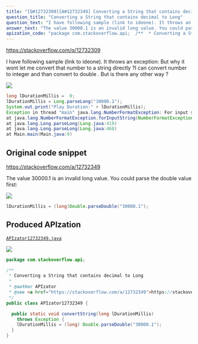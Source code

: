 ```yaml
---
title: "[Q#12732309][A#12732349] Converting a String that contains decimal to Long"
question_title: "Converting a String that contains decimal to Long"
question_text: "I have following sample (link to ideone). It throws an exception: But why it wont let me convert that number to a string directly ?I can convert number to integer and than convert to double . But is there any other way ?"
answer_text: "The value 30000.1 is an invalid long value. You could parse the double value first:"
apization_code: "package com.stackoverflow.api;  /**  * Converting a String that contains decimal to Long  *  * @author APIzator  * @see <a href=\"https://stackoverflow.com/a/12732349\">https://stackoverflow.com/a/12732349</a>  */ public class APIzator12732349 {    public static void convertString(long lDurationMillis)     throws Exception {     lDurationMillis = (long) Double.parseDouble(\"30000.1\");   } }"
---
```


https://stackoverflow.com/q/12732309

I have following sample (link to ideone).
It throws an exception:
But why it wont let me convert that number to a string directly ?I can convert number to integer and than convert to double . But is there any other way ?


<div class="code-logo"><img src="/stackoverflow.png" /></div>

```java
long lDurationMillis =  0;
lDurationMillis = Long.parseLong("30000.1");
System.out.print("Play Duration:" + lDurationMillis);
Exception in thread "main" java.lang.NumberFormatException: For input string: "30000.1"
at java.lang.NumberFormatException.forInputString(NumberFormatException.java:48)
at java.lang.Long.parseLong(Long.java:419)
at java.lang.Long.parseLong(Long.java:468)
at Main.main(Main.java:9)
```


## Original code snippet

https://stackoverflow.com/a/12732349

The value 30000.1 is an invalid long value. You could parse the double value first:

<div class="code-logo"><img src="/stackoverflow.png" /></div>

```java
lDurationMillis = (long)Double.parseDouble("30000.1");
```

## Produced APIzation

[`APIzator12732349.java`](https://github.com/blind-papers/apization-temp-data/raw/main/search/APIzator12732349.java)

<div class="code-logo"><img src="/apizator.png" /></div>

```java
package com.stackoverflow.api;

/**
 * Converting a String that contains decimal to Long
 *
 * @author APIzator
 * @see <a href="https://stackoverflow.com/a/12732349">https://stackoverflow.com/a/12732349</a>
 */
public class APIzator12732349 {

  public static void convertString(long lDurationMillis)
    throws Exception {
    lDurationMillis = (long) Double.parseDouble("30000.1");
  }
}

```
